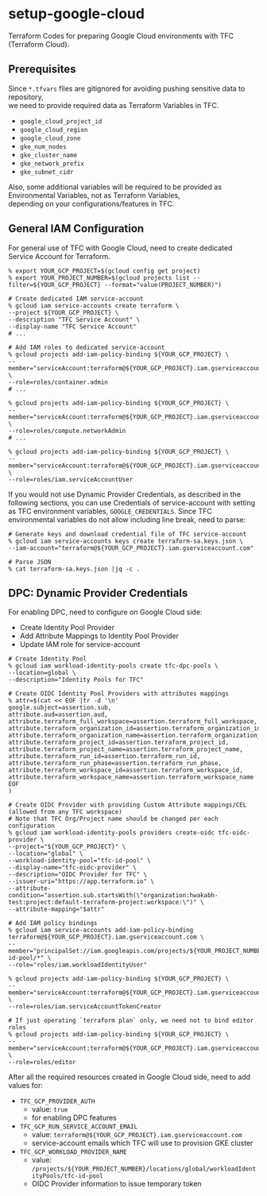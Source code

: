 # setup-google-cloud
Terraform Codes for preparing Google Cloud environments with TFC (Terraform Cloud).

## Prerequisites
Since `*.tfvars` files are gitignored for avoiding pushing sensitive data to repository, \
we need to provide required data as Terraform Variables in TFC.
- `google_cloud_project_id`
- `google_cloud_region`
- `google_cloud_zone`
- `gke_num_nodes`
- `gke_cluster_name`
- `gke_network_prefix`
- `gke_subnet_cidr`

Also, some additional variables will be required to be provided as Environmental Variables, not as Terraform Variables, \
depending on your configurations/features in TFC.


## General IAM Configuration
For general use of TFC with Google Cloud, need to create dedicated Service Account for Terraform.

```shell
% export YOUR_GCP_PROJECT=$(gcloud config get project)
% export YOUR_PROJECT_NUMBER=$(gcloud projects list --filter=${YOUR_GCP_PROJECT} --format="value(PROJECT_NUMBER)")

# Create dedicated IAM service-account
% gcloud iam service-accounts create terraform \
--project ${YOUR_GCP_PROJECT} \
--description "TFC Service Account" \
--display-name "TFC Service Account"
# ...

# Add IAM roles to dedicated service-account
% gcloud projects add-iam-policy-binding ${YOUR_GCP_PROJECT} \
--member="serviceAccount:terraform@${YOUR_GCP_PROJECT}.iam.gserviceaccount.com" \
--role=roles/container.admin
# ...

% gcloud projects add-iam-policy-binding ${YOUR_GCP_PROJECT} \
--member="serviceAccount:terraform@${YOUR_GCP_PROJECT}.iam.gserviceaccount.com" \
--role=roles/compute.networkAdmin
# ...

% gcloud projects add-iam-policy-binding ${YOUR_GCP_PROJECT} \
--member="serviceAccount:terraform@${YOUR_GCP_PROJECT}.iam.gserviceaccount.com" \
--role=roles/iam.serviceAccountUser
```

If you would not use Dynamic Provider Credentials, as described in the following sections, you can use Credentials of service-account with setting as TFC environment variables, `GOOGLE_CREDENTIALS`.
Since TFC environmental variables do not allow including line break, need to parse:

```shell
# Generate keys and download credential file of TFC service-account
% gcloud iam service-accounts keys create terraform-sa.keys.json \
--iam-account="terraform@${YOUR_GCP_PROJECT}.iam.gserviceaccount.com"

# Parse JSON
% cat terraform-sa.keys.json |jq -c .
```


## DPC: Dynamic Provider Credentials
For enabling DPC, need to configure on Google Cloud side:
- Create Identity Pool Provider
- Add Attribute Mappings to Identity Pool Provider
- Update IAM role for service-account

```shell
# Create Identity Pool
% gcloud iam workload-identity-pools create tfc-dpc-pools \
--location=global \
--description="Identity Pools for TFC"

# Create OIDC Identity Pool Providers with attributes mappings
% attr=$(cat << EOF |tr -d '\n'
google.subject=assertion.sub,
attribute.aud=assertion.aud,
attribute.terraform_full_workspace=assertion.terraform_full_workspace,
attribute.terraform_organization_id=assertion.terraform_organization_id,
attribute.terraform_organization_name=assertion.terraform_organization_name,
attribute.terraform_project_id=assertion.terraform_project_id,
attribute.terraform_project_name=assertion.terraform_project_name,
attribute.terraform_run_id=assertion.terraform_run_id,
attribute.terraform_run_phase=assertion.terraform_run_phase,
attribute.terraform_workspace_id=assertion.terraform_workspace_id,
attribute.terraform_workspace_name=assertion.terraform_workspace_name
EOF
)

# Create OIDC Provider with providing Custom Attribute mappings/CEL (allowed from any TFC workspace)
# Note that TFC Org/Project name should be changed per each configuration
% gcloud iam workload-identity-pools providers create-oidc tfc-oidc-provider \
--project="${YOUR_GCP_PROJECT}" \
--location="global" \
--workload-identity-pool="tfc-id-pool" \
--display-name="tfc-oidc-provider" \
--description="OIDC Provider for TFC" \
--issuer-uri="https://app.terraform.io" \
--attribute-condition="assertion.sub.startsWith(\"organization:hwakabh-test:project:default-terraform-project:workspace:\")" \
--attribute-mapping="$attr"

# Add IAM policy bindings
% gcloud iam service-accounts add-iam-policy-binding terraform@${YOUR_GCP_PROJECT}.iam.gserviceaccount.com \
--member="principalSet://iam.googleapis.com/projects/${YOUR_PROJECT_NUMBER}/locations/global/workloadIdentityPools/tfc-id-pool/*" \
--role="roles/iam.workloadIdentityUser"

% gcloud projects add-iam-policy-binding ${YOUR_GCP_PROJECT} \
--member="serviceAccount:terraform@${YOUR_GCP_PROJECT}.iam.gserviceaccount.com" \
--role=roles/iam.serviceAccountTokenCreator

# If just operating `terraform plan` only, we need not to bind editor roles
% gcloud projects add-iam-policy-binding ${YOUR_GCP_PROJECT} \
--member="serviceAccount:terraform@${YOUR_GCP_PROJECT}.iam.gserviceaccount.com" \
--role=roles/editor
```

After all the required resources created in Google Cloud side, need to add values for:
- `TFC_GCP_PROVIDER_AUTH`
  - value: `true`
  - for enabling DPC features
- `TFC_GCP_RUN_SERVICE_ACCOUNT_EMAIL`
  - value: `terraform@${YOUR_GCP_PROJECT}.iam.gserviceaccount.com`
  - service-account emails which TFC will use to provision GKE cluster
- `TFC_GCP_WORKLOAD_PROVIDER_NAME`
  - value: `/projects/${YOUR_PROJECT_NUMBER}/locations/global/workloadIdentityPools/tfc-id-pool`
  - OIDC Provider information to issue temporary token
